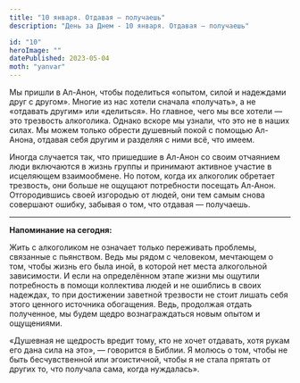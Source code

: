 ```yaml
---
title: "10 января. Отдавая — получаешь"
description: "День за Днем - 10 января. Отдавая — получаешь"

id: "10"
heroImage: ""
datePublished: 2023-05-04
moth: "yanvar"
---
```


Мы пришли в Ал-Анон, чтобы поделиться «опытом, силой и надеждами друг с
другом». Многие из нас хотели сначала «получать», а не «отдавать другим» или
«делиться». Но главное, чего мы все хотели — это трезвость алкоголика. Однако
вскоре мы узнали, что это не в наших силах. Мы можем только обрести душевный
покой с помощью Ал-Анона, отдавая себя другим и разделяя с ними всё, что
имеем.

Иногда случается так, что пришедшие в Ал-Анон со своим отчаянием люди
включаются в жизнь группы и принимают активное участие в исцеляющем
взаимообмене. Но потом, когда их алкоголик обретает трезвость, они больше не
ощущают потребности посещать Ал-Анон. Отгородившись своей изгородью от людей,
они тем самым снова совершают ошибку, забывая о том, что отдавая — получаешь.

---

**Напоминание на сегодня:**

Жить с алкоголиком не означает только переживать проблемы, связанные с
пьянством. Ведь мы рядом с человеком, мечтающем о том, чтобы жизнь его была
иной, в которой нет места алкогольной зависимости. И если на определённом
этапе жизни мы ощутили потребность в помощи коллектива людей и не ошиблись в
своих надеждах, то при достижении заветной трезвости не стоит лишать себя
этого ценного источника обогащения. Ведь, продолжая отдать полученное, мы
будем щедро вознаграждаться новым опытом и ощущениями.

«Душевная не щедрость вредит тому, кто не хочет отдавать, хотя рукам его дана
сила на это», — говорится в Библии. Я молюсь о том, чтобы не быть
бесчувственной или эгоистичной, чтобы я не стала прятать от других то, что
получала сама, когда нуждалась».
